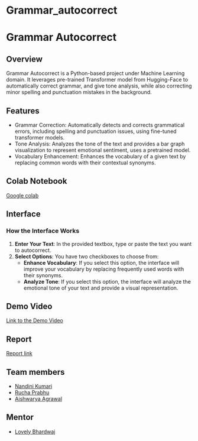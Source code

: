 # Grammar_autocorrect
# Grammar Autocorrect

## Overview
Grammar Autocorrect is a Python-based project under Machine Learning domain. It leverages pre-trained Transformer model from Hugging-Face to automatically correct grammar, and give tone analysis, while also correcting minor spelling and punctuation mistakes in the background. 

## Features
- Grammar Correction: Automatically detects and corrects grammatical errors, including spelling and punctuation issues, using fine-tuned transformer models.
- Tone Analysis: Analyzes the tone of the text and provides a bar graph visualization to represent emotional sentiment, uses a pretrained model.
- Vocabulary Enhancement: Enhances the vocabulary of a given text by replacing common words with their contextual synonyms. 

## Colab Notebook
[Google colab](https://colab.research.google.com/drive/1100S9D-DgMubAEe4zEO67E9MA-l3jN3m?usp=sharing)
## Interface

### How the Interface Works

1. **Enter Your Text**: In the provided textbox, type or paste the text you want to autocorrect.
2. **Select Options**: You have two checkboxes to choose from:
   - **Enhance Vocabulary**: If you select this option, the interface will improve your vocabulary by replacing frequently used words with their synonyms.
   - **Analyze Tone**: If you select this option, the interface will analyze the emotional tone of your text and provide a visual representation.
  
## Demo Video
[Link to the Demo Video](https://youtu.be/l1PnBGD8a8s)

## Report
[Report link](https://docs.google.com/document/d/1cafRSxN-c7pTEr1kaIUo-QpeKJpOEb8jIzyQVbncSI8/edit?usp=sharing)

## Team members
- [Nandini Kumari](https://github.com/dini-5002)
- [Rucha Prabhu](https://github.com/RuchaPrabhu)
- [Aishwarya Agrawal](https://github.com/Aish25agrawal)

## Mentor
- [Lovely Bhardwaj](https://github.com/lovelybhardwaj)





   
   
   
  
